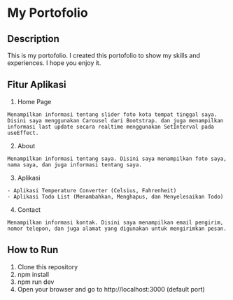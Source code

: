 # My Portofolio
## Description
This is my portofolio. I created this portofolio to show my skills and experiences. I hope you enjoy it.

## Fitur Aplikasi
1. Home Page
```
Menampilkan informasi tentang slider foto kota tempat tinggal saya. Disini saya menggunakan Carousel dari Bootstrap. dan juga menampilkan informasi last update secara realtime menggunakan SetInterval pada useEffect.
```
2. About
```
Menampilkan informasi tentang saya. Disini saya menampilkan foto saya, nama saya, dan juga informasi tentang saya.
```
3. Aplikasi
```
- Aplikasi Temperature Converter (Celsius, Fahrenheit)
- Aplikasi Todo List (Menambahkan, Menghapus, dan Menyelesaikan Todo)
```
4. Contact
```
Menampilkan informasi kontak. Disini saya menampilkan email pengirim, nomor telepon, dan juga alamat yang digunakan untuk mengirimkan pesan.
```

## How to Run
1. Clone this repository
2. npm install
3. npm run dev
4. Open your browser and go to http://localhost:3000 (default port)
